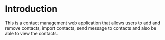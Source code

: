 # Introduction

This is a contact management web application that allows users to add and remove contacts, import contacts, send message to contacts and also be able to view the contacts.